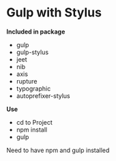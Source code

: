 # Gulp with Stylus
**Included in package**

* gulp
* gulp-stylus
* jeet
* nib
* axis
* rupture
* typographic
* autoprefixer-stylus

**Use**

* cd to Project
* npm install
* gulp


Need to have npm and gulp installed